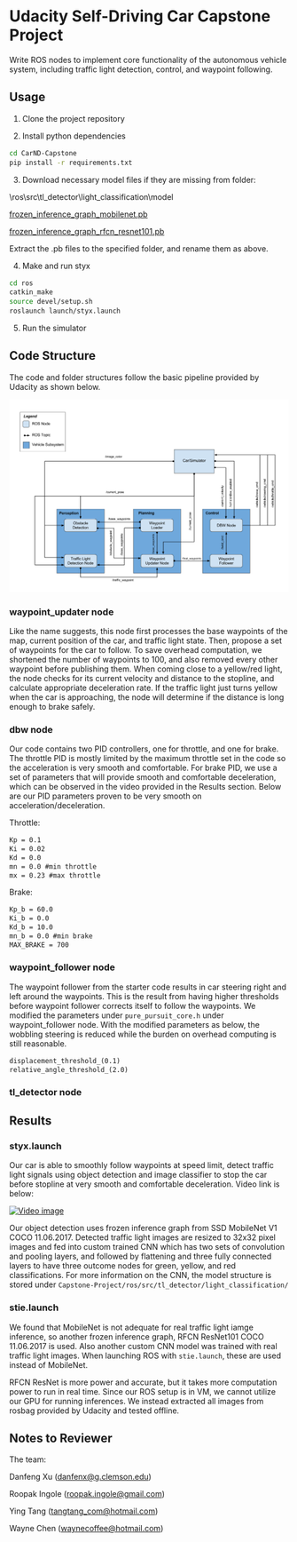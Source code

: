 # Udacity Self-Driving Car Capstone Project

Write ROS nodes to implement core functionality of the autonomous vehicle system, including traffic light detection, control, and waypoint following.

## Usage

1. Clone the project repository

2. Install python dependencies
```bash
cd CarND-Capstone
pip install -r requirements.txt
```

3. Download necessary model files if they are missing from folder:

\ros\src\tl_detector\light_classification\model

[frozen_inference_graph_mobilenet.pb](http://download.tensorflow.org/models/object_detection/ssd_mobilenet_v1_coco_11_06_2017.tar.gz)

[frozen_inference_graph_rfcn_resnet101.pb](http://download.tensorflow.org/models/object_detection/rfcn_resnet101_coco_11_06_2017.tar.gz)

Extract the .pb files to the specified folder, and rename them as above.

4. Make and run styx
```bash
cd ros
catkin_make
source devel/setup.sh
roslaunch launch/styx.launch
```
5. Run the simulator

## Code Structure

The code and folder structures follow the basic pipeline provided by Udacity as shown below.

![pipeline](imgs/pipeline.png)

### waypoint_updater node

Like the name suggests, this node first processes the base waypoints of the map, current position of the car, and traffic light state.  Then, propose a set of waypoints for the car to follow.  To save overhead computation, we shortened the number of waypoints to 100, and also removed every other waypoint before publishing them.  When coming close to a yellow/red light, the node checks for its current velocity and distance to the stopline, and calculate appropriate deceleration rate.  If the traffic light just turns yellow when the car is approaching, the node will determine if the distance is long enough to brake safely.

### dbw node

Our code contains two PID controllers, one for throttle, and one for brake.  The throttle PID is mostly limited by the maximum throttle set in the code so the acceleration is very smooth and comfortable.  For brake PID, we use a set of parameters that will provide smooth and comfortable deceleration, which can be observed in the video provided in the Results section.  Below are our PID parameters proven to be very smooth on acceleration/deceleration.

Throttle:
```
Kp = 0.1
Ki = 0.02
Kd = 0.0
mn = 0.0 #min throttle
mx = 0.23 #max throttle
```
Brake:
```
Kp_b = 60.0
Ki_b = 0.0
Kd_b = 10.0
mn_b = 0.0 #min brake
MAX_BRAKE = 700
```

### waypoint_follower node

The waypoint follower from the starter code results in car steering right and left around the waypoints.  This is the result from having higher thresholds before waypoint follower corrects itself to follow the waypoints.  We modified the parameters under ```pure_pursuit_core.h``` under waypoint_follower node.  With the modified parameters as below, the wobbling steering is reduced while the burden on overhead computing is still reasonable.

```
displacement_threshold_(0.1)
relative_angle_threshold_(2.0)
```

### tl_detector node





## Results

### styx.launch

Our car is able to smoothly follow waypoints at speed limit, detect traffic light signals using object detection and image classifier to stop the car before stopline at very smooth and comfortable deceleration.  Video link is below:

[![Video image](http://img.youtube.com/vi/2w_00uRn1ec/0.jpg)](http://www.youtube.com/watch?v=2w_00uRn1ec)

Our object detection uses frozen inference graph from SSD MobileNet V1 COCO 11.06.2017.  Detected traffic light images are resized to 32x32 pixel images and fed into custom trained CNN which has two sets of convolution and pooling layers, and followed by flattening and three fully connected layers to have three outcome nodes for green, yellow, and red classifications.  For more information on the CNN, the model structure is stored under ```Capstone-Project/ros/src/tl_detector/light_classification/```

### stie.launch

We found that MobileNet is not adequate for real traffic light iamge inference, so another frozen inference graph, RFCN ResNet101 COCO 11.06.2017 is used.  Also another custom CNN model was trained with real traffic light images.  When launching ROS with ```stie.launch```, these are used instead of MobileNet.

RFCN ResNet is more power and accurate, but it takes more computation power to run in real time.  Since our ROS setup is in VM, we cannot utilize our GPU for running inferences.  We instead extracted all images from rosbag provided by Udacity and tested offline.

## Notes to Reviewer
The team:

Danfeng Xu (danfenx@g.clemson.edu)

Roopak Ingole (roopak.ingole@gmail.com)

Ying Tang (tangtang_com@hotmail.com)

Wayne Chen (waynecoffee@hotmail.com)
